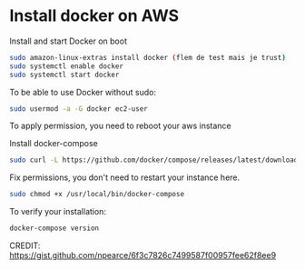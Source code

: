 # Install docker on AWS

Install and start Docker on boot

```sh
sudo amazon-linux-extras install docker (flem de test mais je trust)
sudo systemctl enable docker
sudo systemctl start docker
```

To be able to use Docker without sudo:

```sh
sudo usermod -a -G docker ec2-user
```

To apply permission, you need to reboot your aws instance

Install docker-compose

```sh
sudo curl -L https://github.com/docker/compose/releases/latest/download/docker-compose-$(uname -s)-$(uname -m) -o /usr/local/bin/docker-compose
```

Fix permissions, you don't need to restart your instance here.

```sh
sudo chmod +x /usr/local/bin/docker-compose
```

To verify your installation:

```sh
docker-compose version
```

CREDIT: https://gist.github.com/npearce/6f3c7826c7499587f00957fee62f8ee9
